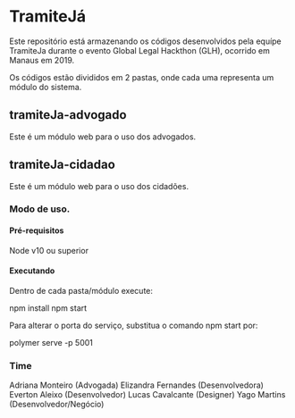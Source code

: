 # TramiteJá

Este repositório está armazenando os códigos desenvolvidos pela equípe TramiteJa durante o evento Global Legal Hackthon (GLH), ocorrido em Manaus em 2019.

Os códigos estão divididos em 2 pastas, onde cada uma representa um módulo do sistema. 

## tramiteJa-advogado 

Este é um módulo web para o uso dos advogados.

## tramiteJa-cidadao

Este é um módulo web para o uso dos cidadões.

### Modo de uso.
#### Pré-requisitos
Node v10 ou superior

#### Executando
Dentro de cada pasta/módulo execute:

npm install
npm start

Para alterar o porta do serviço, substitua o comando npm start por:

polymer serve -p 5001

### Time
Adriana Monteiro (Advogada)
Elizandra Fernandes (Desenvolvedora)
Everton Aleixo (Desenvolvedor)
Lucas Cavalcante (Designer)
Yago Martins (Desenvolvedor/Negócio)
